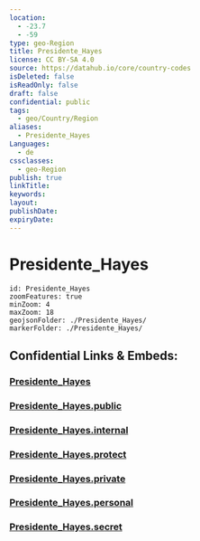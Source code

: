 ```yaml
---
location:
  - -23.7
  - -59
type: geo-Region
title: Presidente_Hayes
license: CC BY-SA 4.0
source: https://datahub.io/core/country-codes
isDeleted: false
isReadOnly: false
draft: false
confidential: public
tags:
  - geo/Country/Region
aliases:
  - Presidente_Hayes
Languages:
  - de
cssclasses:
  - geo-Region
publish: true
linkTitle:
keywords:
layout:
publishDate:
expiryDate:
---
```


# Presidente_Hayes

```leaflet
id: Presidente_Hayes
zoomFeatures: true 
minZoom: 4 
maxZoom: 18
geojsonFolder: ./Presidente_Hayes/
markerFolder: ./Presidente_Hayes/
```


## Confidential Links & Embeds: 

### [Presidente_Hayes](/_Standards/Earth/Continent/America~South/Paraguay/departments~Paraguay/Presidente_Hayes.md) 

### [Presidente_Hayes.public](/_public/Earth/Continent/America~South/Paraguay/departments~Paraguay/Presidente_Hayes.public.md) 

### [Presidente_Hayes.internal](/_internal/Earth/Continent/America~South/Paraguay/departments~Paraguay/Presidente_Hayes.internal.md) 

### [Presidente_Hayes.protect](/_protect/Earth/Continent/America~South/Paraguay/departments~Paraguay/Presidente_Hayes.protect.md) 

### [Presidente_Hayes.private](/_private/Earth/Continent/America~South/Paraguay/departments~Paraguay/Presidente_Hayes.private.md) 

### [Presidente_Hayes.personal](/_personal/Earth/Continent/America~South/Paraguay/departments~Paraguay/Presidente_Hayes.personal.md) 

### [Presidente_Hayes.secret](/_secret/Earth/Continent/America~South/Paraguay/departments~Paraguay/Presidente_Hayes.secret.md)

